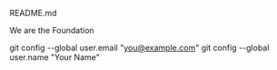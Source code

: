 README.md



We are the Foundation 

git config --global user.email "you@example.com"
  git config --global user.name "Your Name"